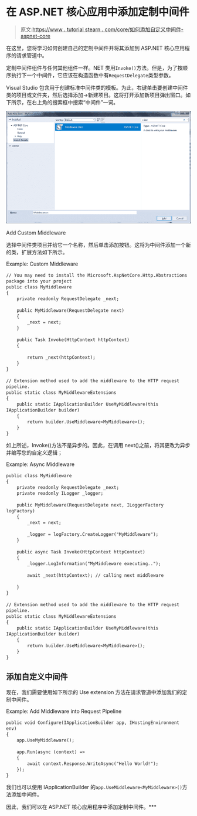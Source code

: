 # 在 ASP.NET 核心应用中添加定制中间件

> 原文:[https://www . tutorial stearn . com/core/如何添加自定义中间件-aspnet-core](https://www.tutorialsteacher.com/core/how-to-add-custom-middleware-aspnet-core)

在这里，您将学习如何创建自己的定制中间件并将其添加到 ASP.NET 核心应用程序的请求管道中。

定制中间件组件与任何其他组件一样。NET 类用`Invoke()`方法。但是，为了按顺序执行下一个中间件，它应该在构造函数中有`RequestDelegate`类型参数。

Visual Studio 包含用于创建标准中间件类的模板。为此，右键单击要创建中间件类的项目或文件夹，然后选择添加->新建项目。这将打开添加新项目弹出窗口。如下所示，在右上角的搜索框中搜索“中间件”一词。

[![Logging Infrastructure .NET Core](img/a3da17da7c592439ca54f706dca06f7d.png)](../../Content/images/core/custom-middleware.png)

Add Custom Middleware



选择中间件类项目并给它一个名称，然后单击添加按钮。这将为中间件添加一个新的类，扩展方法如下所示。

Example: Custom Middleware 

```
// You may need to install the Microsoft.AspNetCore.Http.Abstractions package into your project
public class MyMiddleware
{
    private readonly RequestDelegate _next;

    public MyMiddleware(RequestDelegate next)
    {
        _next = next;
    }

    public Task Invoke(HttpContext httpContext)
    {

        return _next(httpContext);
    }
}

// Extension method used to add the middleware to the HTTP request pipeline.
public static class MyMiddlewareExtensions
{
    public static IApplicationBuilder UseMyMiddleware(this IApplicationBuilder builder)
    {
        return builder.UseMiddleware<MyMiddleware>();
    }
} 
```

如上所述，Invoke()方法不是异步的。因此，在调用 next()之前，将其更改为异步并编写您的自定义逻辑；

Example: Async Middleware 

```
public class MyMiddleware
{
    private readonly RequestDelegate _next;
    private readonly ILogger _logger;

    public MyMiddleware(RequestDelegate next, ILoggerFactory logFactory)
    {
        _next = next;

        _logger = logFactory.CreateLogger("MyMiddleware");
    }

    public async Task Invoke(HttpContext httpContext)
    {
        _logger.LogInformation("MyMiddleware executing..");

        await _next(httpContext); // calling next middleware

    }
}

// Extension method used to add the middleware to the HTTP request pipeline.
public static class MyMiddlewareExtensions
{
    public static IApplicationBuilder UseMyMiddleware(this IApplicationBuilder builder)
    {
        return builder.UseMiddleware<MyMiddleware>();
    }
} 
```

## 添加自定义中间件

现在，我们需要使用如下所示的 Use extension 方法在请求管道中添加我们的定制中间件。

Example: Add Middleware into Request Pipeline 

```
public void Configure(IApplicationBuilder app, IHostingEnvironment env)
{
    app.UseMyMiddleware();

    app.Run(async (context) =>
    {
        await context.Response.WriteAsync("Hello World!");
    });
} 
```

我们也可以使用 IApplicationBuilder 的`app.UseMiddleware<MyMiddleware>()`方法添加中间件。

因此，我们可以在 ASP.NET 核心应用程序中添加定制中间件。***
